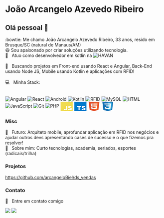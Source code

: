 

# João Arcangelo Azevedo Ribeiro

## Olá pessoal 👋

:bowtie: Me chamo João Arcangelo Azevedo Ribeiro, 33 anos, resido em Brusque/SC (natural de Manaus/AM)<br/>
:satisfied: Sou apaixonado por criar soluções utilizando tecnologia.<br/>
 :rocket:  &nbsp; Atuo como desenvolvedor em kotlin na <img alt="HAVAN" src="https://img.shields.io/badge/HAVAN-%230F1689.svg?&style=for-the-badge&logo=hugo&logoColor=white"/> 
 <br/><br/> :purple_heart: &nbsp; Buscando projetos em Front-end usando React e Angular, Back-End usando Node JS, Mobile usando Kotlin e aplicações com RFID!
 <br/><br/> :computer: &nbsp; Minha Stack: 

 <div style="display: inline_block"><br></div

 
<div>
 <!--
<img alt="C#" src="https://img.shields.io/badge/c%23-%23239120.svg?&style=for-the-badge&logo=c-sharp&logoColor=white"/>
-->

<img alt="Angular" src="https://img.shields.io/badge/Angular-DD0031?style=for-the-badge&logo=angular&logoColor=white"/>
<img alt="React" src="https://img.shields.io/badge/react-%2320232a.svg?&style=for-the-badge&logo=react&logoColor=%2361DAFB"/>
<img alt="Android" src="https://img.shields.io/badge/Android-3DDC84?style=for-the-badge&logo=android&logoColor=white" />
<img alt="Kotlin" src="https://img.shields.io/badge/kotlin-%230095D5.svg?&style=for-the-badge&logo=kotlin&logoColor=white"/>
<img alt="RFID" src="https://img.shields.io/badge/Rfid-%23e6e6fa.svg?&style=for-the-badge&logo=sonarsource&logoColor=black"/>
 <!--
<img alt="SQLServer" src ="https://img.shields.io/badge/SQL%20Sever-CC2927?style=for-the-badge&logo=microsoft%20sql%20server&logoColor=white"/>
-->
 <img alt="MySQL" src="https://img.shields.io/badge/MySQL-00000F?style=for-the-badge&logo=mysql&logoColor=white">
<img alt="HTML" src ="https://img.shields.io/badge/HTML-239120?style=for-the-badge&logo=html5&logoColor=white"/>
<img alt="JavaScript" src="https://img.shields.io/badge/javascript-%23323330.svg?&style=for-the-badge&logo=javascript&logoColor=%23F7DF1E"/>
<img alt="Git" src="https://img.shields.io/badge/git-%23F05033.svg?&style=for-the-badge&logo=git&logoColor=white"/>
<img alt="PHP" src="https://img.shields.io/badge/PHP-777BB4?style=for-the-badge&logo=php&logoColor=white">
 
  <img align="center" alt="Jaca-Js" height="30" width="40" src="https://raw.githubusercontent.com/devicons/devicon/master/icons/javascript/javascript-plain.svg">
  <img align="center" alt="Jaca-Ts" height="30" width="40" src="https://raw.githubusercontent.com/devicons/devicon/master/icons/typescript/typescript-plain.svg">
  <img align="center" alt="Jaca-HTML" height="30" width="40" src="https://raw.githubusercontent.com/devicons/devicon/master/icons/html5/html5-original.svg">
  <img align="center" alt="Jaca-CSS" height="30" width="40" src="https://raw.githubusercontent.com/devicons/devicon/master/icons/css3/css3-original.svg">
 
</div>
 
 ### Misc
 
 :dart: &nbsp; Futuro: Arquiteto mobile, aprofundar aplicação em RFID nos negócios e ajudar outros devs apresentando cases de sucesso e o que fizemos pra resolver!
 <br/> 💬  &nbsp; Sobre mim: Curto tecnologias, academia, seriados, esportes (radicais/trilha)
 
 ### Projetos
 https://github.com/arcangeloBiel/ds_vendas
 <br/>
 <!--
 https://www.klrentacar.com.br/#/home
-->

 
 ### Contato
 :email: &nbsp; Entre em contato comigo


<div> 
  <a href = "mailto:joaoarcangelo7@gmail.com"><img src="https://img.shields.io/badge/-Gmail-%23333?style=for-the-badge&logo=gmail&logoColor=white" target="_blank"></a>
  <a href="https://www.linkedin.com/in/joao-ribeiro-148a8b140/" target="_blank"><img src="https://img.shields.io/badge/-LinkedIn-%230077B5?style=for-the-badge&logo=linkedin&logoColor=white" target="_blank"></a> 
 
